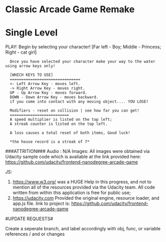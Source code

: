 Classic Arcade Game Remake
===============================
# Single Level



PLAY: Begin by selecting your character!
      [Far left - Boy; Middle - Princess; Right - cat girl]

      Once you have selected your character make your way to the water using arrow keys only!
      
      [WHICH KEYS TO USE]
      ===============================
      <- Left Arrow Key - moves left.
      -> Right Arrow Key - moves right.
      UP - Up Arrow Key - moves forward.
      DOWN - Down Arrow Key - moves backward.
      if you come into contact with any moving object.... YOU LOSE!

      Modifiers - reset on collision | see how far you can get!
      ==========================
      A speed multiplier is listed on the top left;
      A streak counter is listed on the top left. 
      
      A loss causes a total reset of both items, Good luck!

      *the house record is a streak of 7*


###ATTRITION###
Audio : N/A
Images: All images were obtained via Udacity sample code which is avaliable at the link provided here: https://github.com/udacity/frontend-nanodegree-arcade-game


JS: 
   1) https://www.w3.org/ was a HUGE Help in this progress, and not to mention all of the            resources provided via the Udacity team. 
         All code written from within this application is free for public use;
   2) https://udacity.com Provided the original engine, resource loader, and app.js file. link to project is:  https://github.com/udacity/frontend-nanodegree-arcade-game



#UPDATE REQUESTS#

Create a seperate branch, and label accordingly with obj, func, or variable references / and or changes